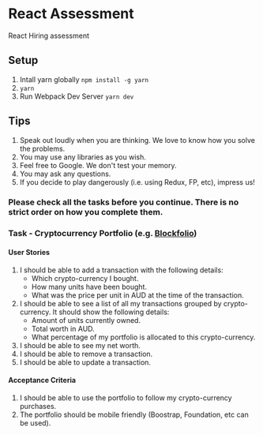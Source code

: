 # React Assessment
React Hiring assessment

## Setup
1. Intall yarn globally `npm install -g yarn`
2. `yarn`
3. Run Webpack Dev Server `yarn dev`

## Tips
1. Speak out loudly when you are thinking. We love to know how you solve the problems.
2. You may use any libraries as you wish.
3. Feel free to Google. We don't test your memory.
4. You may ask any questions.
5. If you decide to play dangerously (i.e. using Redux, FP, etc), impress us!

### Please check all the tasks before you continue. There is no strict order on how you complete them.
### Task - Cryptocurrency Portfolio (e.g. [Blockfolio](https://www.blockfolio.com/))
#### User Stories
1. I should be able to add a transaction with the following details:
   - Which crypto-currency I bought.
   - How many units have been bought.
   - What was the price per unit in AUD at the time of the transaction.
2. I should be able to see a list of all my transactions grouped by crypto-currency. It should show the following details:
   - Amount of units currently owned.
   - Total worth in AUD.
   - What percentage of my portfolio is allocated to this crypto-currency.
3. I should be able to see my net worth.
4. I should be able to remove a transaction.
5. I should be able to update a transaction.

#### Acceptance Criteria
1. I should be able to use the portfolio to follow my crypto-currency purchases.
2. The portfolio should be mobile friendly (Boostrap, Foundation, etc can be used).
